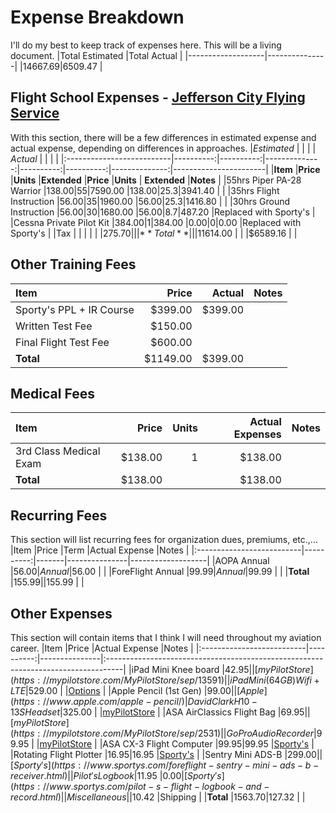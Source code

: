 # Expense Breakdown
I'll do my best to keep track of expenses here. This will be a living document.
|Total Estimated	|Total Actual	|
|-------------------|---------------|
|$14667.69			|$6509.47		|

## Flight School Expenses - [Jefferson City Flying Service](http://jcfs.net)
With this section, there will be a few differences in estimated expense and actual expense, depending on differences in approaches.
|*Estimated* 				|           |           |              	| *Actual*  |           |              	|						|
|:--------------------------|----------:|----------:|--------------:|----------:|----------:|--------------:|-----------------------|
|**Item**  					|**Price** 	|**Units** 	|**Extended** 	|**Price**	|**Units**	| **Extended**	|**Notes**				|
|55hrs Piper PA-28 Warrior	|$138.00	|55			|$7590.00		|$138.00	|25.3		|$3941.40		|						|
|35hrs Flight Instruction	|$56.00		|35			|$1960.00		|$56.00		|25.3		|$1416.80		|						|
|30hrs Ground Instruction	|$56.00		|30			|$1680.00		|$56.00		|8.7		|$487.20		|Replaced with Sporty's	|
|Cessna Private Pilot Kit	|$384.00	|1 			|$384.00		|$0.00		|0			|$0.00			|Replaced with Sporty's |
|Tax						|			|			|				|			|			|$275.70		|						|
|**Total**					|			|			|$11614.00		|			|			|$6589.16		|						|

## Other Training Fees
|**Item**  					|**Price** 	|**Actual** 	|**Notes**				|
|:--------------------------|----------:|--------------:|-----------------------|
|Sporty's PPL + IR Course	|$399.00	|$399.00		|						|
|Written Test Fee			|$150.00	|				|						|
|Final Flight Test Fee		|$600.00	|				|						|
|**Total**					|$1149.00	|$399.00		|						|

## Medical Fees
|**Item**  					|**Price** 	|**Units** 	|**Actual Expenses**	|**Notes**				|
|:--------------------------|----------:|----------:|----------------------:|-----------------------|
|3rd Class Medical Exam		|$138.00	|1			|$138.00				|						|
|**Total**					|$138.00	|			|$138.00				|						|

## Recurring Fees
This section will list recurring fees for organization dues, premiums, etc.,...
|Item						|Price		|Term	|Actual Expense	|Notes				|
|:--------------------------|----------:|-------|---------------|-------------------|
|AOPA Annual				|$56.00		|Annual	|$56.00			|					|
|ForeFlight Annual			|$99.99		|Annual |$99.99	 		|		 			|
|**Total**					|$155.99	|		|$155.99		|					|

## Other Expenses
This section will contain items that I think I will need throughout my aviation career.
|Item						|Price		|Actual Expense	|Notes																				|
|:--------------------------|----------:|---------------|:----------------------------------------------------------------------------------|
|iPad Mini Knee board		|$42.95		|				|[myPilotStore](https://mypilotstore.com/MyPilotStore/sep/13591)					|
|iPad Mini (64GB) Wifi+LTE	|$529.00	|				|[Options](https://foreflight.com/support/buying-guide/)							|
|Apple Pencil (1st Gen)		|$99.00		|				|[Apple](https://www.apple.com/apple-pencil/)
|David Clark H10-13S Headset|$325.00	|				|[myPilotStore](https://mypilotstore.com/MyPilotStore/sep/1028)						|
|ASA AirClassics Flight Bag	|$69.95		|				|[myPilotStore](https://mypilotstore.com/MyPilotStore/sep/2531)						|
|GoPro Audio Recorder		|$99.95		|				|[myPilotStore](https://mypilotstore.com/MyPilotStore/sep/11806)					|
|ASA CX-3 Flight Computer	|$99.95		|$99.95			|[Sporty's](https://www.sportys.com/asa-cx-3-flight-computer.html)					|
|Rotating Flight Plotter	|$16.95		|$16.95			|[Sporty's](https://www.sportys.com/ultimate-rotating-plotter-13-25.html)			|
|Sentry Mini ADS-B			|$299.00	|				|[Sporty's](https://www.sportys.com/foreflight-sentry-mini-ads-b-receiver.html)		|
|Pilot's Logbook			|$11.95		|$0.00			|[Sporty's](https://www.sportys.com/pilot-s-flight-logbook-and-record.html)			|
|Miscellaneous				|			|$10.42			|Shipping																			|
|**Total**					|$1563.70	|$127.32		|																					|